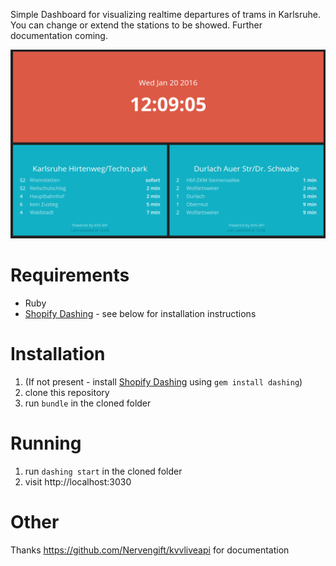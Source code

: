 Simple Dashboard for visualizing realtime departures of trams in Karlsruhe. You can change or extend the stations to be showed. Further documentation coming.

![Alt text](screenshot.png?raw=true "Title")

# Requirements
* Ruby
* [Shopify Dashing](http://shopify.github.io/dashing/) - see below for installation instructions

# Installation
1. (If not present - install [Shopify Dashing](http://shopify.github.io/dashing/) using `gem install dashing`)
2. clone this repository
3. run `bundle` in the cloned folder

# Running
1. run `dashing start` in the cloned folder
2. visit http://localhost:3030

# Other
Thanks https://github.com/Nervengift/kvvliveapi for documentation
